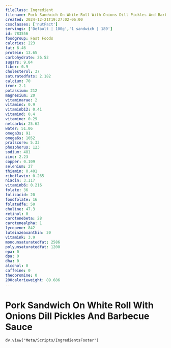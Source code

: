 ```yaml
---
fileClass: Ingredient
filename: Pork Sandwich On White Roll With Onions Dill Pickles And Barbecue Sauce
created: 2024-12-21T19:27:02-06:00
cssclasses: ['nutFact']
servings: ['Default | 100g','1 sandwich | 189']
id: 783556
foodgroup: Fast Foods
calories: 223
fat: 6.46
protein: 13.65
carbohydrate: 26.52
sugars: 9.04
fiber: 0.9
cholesterol: 37
saturatedfats: 2.182
calcium: 70
iron: 2.1
potassium: 212
magnesium: 20
vitaminarae: 2
vitaminc: 0.9
vitaminb12: 0.41
vitamind: 0.4
vitamine: 0.29
netcarbs: 25.62
water: 51.06
omega3s: 91
omega6s: 1052
pralscore: 5.33
phosphorus: 123
sodium: 481
zinc: 2.23
copper: 0.109
selenium: 27
thiamin: 0.401
riboflavin: 0.265
niacin: 3.117
vitaminb6: 0.216
folate: 36
folicacid: 20
foodfolate: 16
folatedfe: 50
choline: 47.3
retinol: 0
carotenebeta: 28
carotenealpha: 1
lycopene: 842
luteinzeaxanthin: 20
vitamink: 3.9
monounsaturatedfat: 2586
polyunsaturatedfat: 1200
epa: 0
dpa: 0
dha: 0
alcohol: 0
caffeine: 0
theobromine: 0
200calorieweight: 89.686
---
```


# Pork Sandwich On White Roll With Onions Dill Pickles And Barbecue Sauce

```dataviewjs
dv.view("Meta/Scripts/IngredientsFooter")
```
